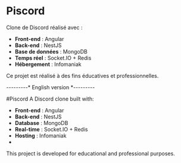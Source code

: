 # Piscord
Clone de Discord réalisé avec :
- **Front-end** : Angular
- **Back-end** : NestJS
- **Base de données** : MongoDB
- **Temps réel** : Socket.IO + Redis
- **Hébergement** : Infomaniak

Ce projet est réalisé à des fins éducatives et professionnelles.


---------* English version *---------

#Piscord
A Discord clone built with:
- **Front-end** : Angular
- **Back-end** : NestJS
- **Database** : MongoDB
- **Real-time** : Socket.IO + Redis
- **Hosting** : Infomaniak
- 
This project is developed for educational and professional purposes.
